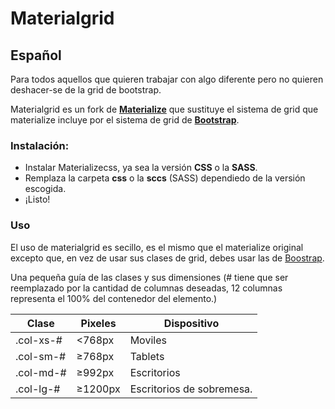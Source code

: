 # Materialgrid
## Español

Para todos aquellos que quieren trabajar con algo diferente pero no quieren deshacer-se de la grid de bootstrap.

Materialgrid es un fork de [**Materialize**](http://materializecss.com/) que sustituye el sistema de grid que materialize incluye por el sistema de grid de [**Bootstrap**](http://getbootstrap.com/css/#grid). 

### Instalación:

- Instalar Materializecss, ya sea la versión **CSS** o la **SASS**.
- Remplaza la carpeta **css** o la **sccs** (SASS) dependiedo de la versión escogida.
- ¡Listo!

### Uso

El uso de materialgrid es secillo, es el mismo que el materialize original excepto que, en vez de usar sus clases de grid, debes usar las de [Boostrap](http://getbootstrap.com/css/#grid).

Una pequeña guía de las clases y sus dimensiones (# tiene que ser reemplazado por la cantidad de columnas deseadas, 12 columnas representa el 100% del contenedor del elemento.)

Clase | Pixeles | Dispositivo
------------ | ------------- | ------------
.col-xs-# | <768px | Moviles
.col-sm-# | ≥768px | Tablets
.col-md-# | ≥992px | Escritorios
.col-lg-# | ≥1200px | Escritorios de sobremesa.
